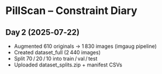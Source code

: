 # PillScan – Constraint Diary
## Day 2 (2025‑07‑22)
- Augmented 610 originals → 1 830 images (imgaug pipeline)
- Created dataset_full (2 440 images)
- Split 70 / 20 / 10 into train / val / test
- Uploaded dataset_splits.zip + manifest CSVs
